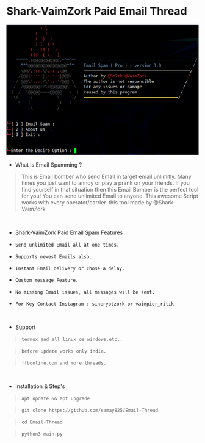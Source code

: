 # Shark-VaimZork Paid Email Thread 
<img src="Sincryption.png"><br>




- What is Email Spamming  ?
> This is Email bomber who send Email in target email unlimitly.
> Many times you just want to annoy or play a prank on your friends.
> If you find yourself in that situation then this Email Bomber is the perfect tool for you!
> You can send unlimited Email to anyone. This awesome Script works with every operator/carrier.
> this tool made by @Shark-VaimZork

<br>


- Shark-VaimZork Paid Email Spam Features

* `Send unlimited Email all at one times.`

* `Supports newest Emails also.`

* `Instant Email delivery or chose a delay.`

* `Custom message Feature.`

* `No missing Email issues, all messages will be sent.`

* `For Key Contact Instagram : sincryptzork or vaimpier_ritik`

<br>

- Support

> `termux and all linux os windows.etc..`

> `before update works only india.`

> `ffbonline.com and more threads.`
 
 <br>

- Installation & Step's
 
> `apt update && apt upgrade`
 
> `git clone https://github.com/samay825/Email-Thread`
 
> `cd Email-Thread`  

> `python3 main.py`



<br>




